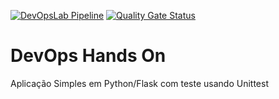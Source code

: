 [![DevOpsLab Pipeline](https://github.com/rpestana18/devopslab-7aso/actions/workflows/pipeline.yml/badge.svg)](https://github.com/rpestana18/devopslab-7aso/actions/workflows/pipeline.yml)
[![Quality Gate Status](https://sonarcloud.io/api/project_badges/measure?project=rpestana18_devopslab-7aso&metric=alert_status)](https://sonarcloud.io/summary/new_code?id=rpestana18_devopslab-7aso)

# DevOps Hands On
Aplicação Simples em Python/Flask com teste usando Unittest
